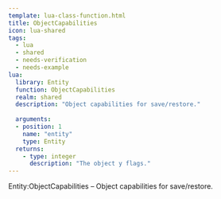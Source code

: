 ```yaml
---
template: lua-class-function.html
title: ObjectCapabilities
icon: lua-shared
tags:
  - lua
  - shared
  - needs-verification
  - needs-example
lua:
  library: Entity
  function: ObjectCapabilities
  realm: shared
  description: "Object capabilities for save/restore."
  
  arguments:
  - position: 1
    name: "entity"
    type: Entity
  returns:
    - type: integer
      description: "The object y flags."
---
```


<div class="lua__search__keywords">
Entity:ObjectCapabilities &#x2013; Object capabilities for save/restore.
</div>
